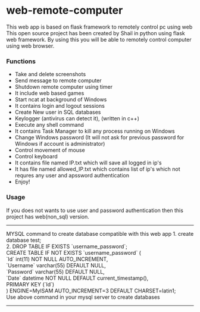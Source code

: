 # web-remote-computer
This web app is based on flask framework to remotely control pc using web<br>
This open source project has been created by Shail in python using flask web framework.
By using this you will be able to remotely control computer using web browser.
<h3>Functions</h3>
<ul>
  <li>Take and delete screenshots</li>
  <li>Send message to remote computer</li>
  <li>Shutdown remote computer using timer</li>
  <li>It include web based games</li>
  <li>Start ncat at background of Windows</li>
  <li>It contains login and logout sessions</li>
  <li>Create New user in SQL databases</li>
  <li>Keylogger (antivirus can detect it), (written in c++)</li>
  <li>Execute any shell command</li>
  <li>It contains Task Manager to kill any process running on Windows</li>
  <li>Change Windows password (It will not ask for previous password for Windows if account is administrator)</li>
  <li>Control movement of mouse</li>
  <li>Control keyboard</li>
  <li>It contains file named IP.txt which will save all logged in ip's</li>
  <li>It has file named allowed_IP.txt which contains list of ip's which not requres any user and apssword authentication</li>
  <li>Enjoy!</li>
</ul>
<h3>Usage</h3>
If you does not wants to use user and password authentication then this project has web(non_sql) version.<br>
<hr>MYSQL command to create database compatible with this web app
1. create database test;<br>
2. DROP TABLE IF EXISTS `username_password`;<br>
CREATE TABLE IF NOT EXISTS `username_password` (<br>
  `Id` int(11) NOT NULL AUTO_INCREMENT,<br>
  `Username` varchar(55) DEFAULT NULL,<br>
  `Password` varchar(55) DEFAULT NULL,<br>
  `Date` datetime NOT NULL DEFAULT current_timestamp(),<br>
  PRIMARY KEY (`Id`)<br>
) ENGINE=MyISAM AUTO_INCREMENT=3 DEFAULT CHARSET=latin1;<br>
Use above command in your mysql server to create databases
<hr>
